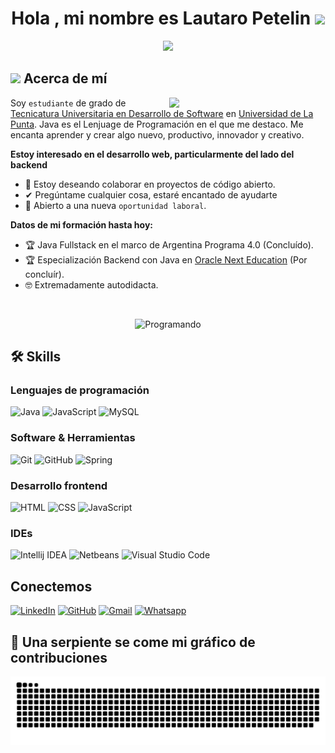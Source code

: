 <h1 align="center">Hola , mi nombre es Lautaro Petelin&nbsp;<img src="https://media.giphy.com/media/hvRJCLFzcasrR4ia7z/giphy.gif" width="35"></h1>
<p align="center">
  <img src="https://readme-typing-svg.herokuapp.com?font=Time+New+Roman&color=%23C8BE25&size=25&center=true&vCenter=true&width=600&height=100&lines=Programador+Backend;Competitivo+y+comprometido;Siempre+aprendiendo+algo+nuevo;Bienvenido">
</p>
	
## <picture><img src = "https://github.com/7oSkaaa/7oSkaaa/blob/main/Images/about_me.gif?raw=true" width = 50px></picture>&nbsp;Acerca de mí

<picture> <img align="right" src="https://github.com/7oSkaaa/7oSkaaa/blob/main/Images/Right_Side.gif?raw=true" width = 250px></picture>

Soy `estudiante` de grado de [Tecnicatura Universitaria en Desarrollo de Software](https://www.ulp.edu.ar/paginas/oferta_educativa/tecnicaturas/ict_tuds.php) en [Universidad de La Punta](https://www.ulp.edu.ar/). Java es el Lenjuage de Programación en el que me destaco. Me encanta aprender y crear algo nuevo, productivo, innovador y creativo.

**Estoy interesado en el desarrollo web, particularmente del lado del backend**
- 👯 Estoy deseando colaborar en proyectos de código abierto.
- ✔ Pregúntame cualquier cosa, estaré encantado de ayudarte
- :thinking: Abierto a una nueva `oportunidad laboral`.

**Datos de mi formación hasta hoy:**
- :trophy: Java Fullstack en el marco de Argentina Programa 4.0 (Concluído).
- :trophy: Especialización Backend con Java en [Oracle Next Education](https://www.oracle.com/ar/education/oracle-next-education/) (Por concluír).
- :nerd_face: Extremadamente autodidacta.
<br/>

<p align = "center">
	<img src = "https://user-images.githubusercontent.com/74038190/225813708-98b745f2-7d22-48cf-9150-083f1b00d6c9.gif" alt = "Programando"/>
</p>

## 🛠️ Skills

### Lenguajes de programación

<span>
  <img alt="Java" src="https://img.shields.io/badge/java-%23ED8B00.svg?style=for-the-badge&logo=openjdk&logoColor=white">
  <img alt="JavaScript" src="https://img.shields.io/badge/javascript-%23323330.svg?style=for-the-badge&logo=javascript&logoColor=%23F7DF1E">
  <img alt="MySQL" src="https://img.shields.io/badge/mysql-4479A1.svg?style=for-the-badge&logo=mysql&logoColor=white"/>
</span>

### Software & Herramientas
 
<span>
  <img alt="Git" src="https://img.shields.io/badge/git-%23F05033.svg?style=for-the-badge&logo=git&logoColor=white"/>
  <img alt="GitHub" src="https://img.shields.io/badge/github-%23121011.svg?style=for-the-badge&logo=github&logoColor=white"/>
  <img alt="Spring" src="https://img.shields.io/badge/spring-%236DB33F.svg?style=for-the-badge&logo=spring&logoColor=white"/>
</span>

### Desarrollo frontend

<span>
  <img alt="HTML" src="https://img.shields.io/badge/html5-%23E34F26.svg?style=for-the-badge&logo=html5&logoColor=white">
  <img alt="CSS" src="https://img.shields.io/badge/css3-%231572B6.svg?style=for-the-badge&logo=css3&logoColor=white">
  <img alt="JavaScript" src="https://img.shields.io/badge/javascript-%23323330.svg?style=for-the-badge&logo=javascript&logoColor=%23F7DF1E">
</span>

### IDEs

<span>
  <img alt="Intellij IDEA" src="https://img.shields.io/badge/IntelliJIDEA-000000.svg?style=for-the-badge&logo=intellij-idea&logoColor=white"/>
  <img alt="Netbeans" src="https://img.shields.io/badge/NetBeansIDE-1B6AC6.svg?style=for-the-badge&logo=apache-netbeans-ide&logoColor=white"/>
  <img alt="Visual Studio Code" src="https://img.shields.io/badge/Visual%20Studio%20Code-0078d7.svg?style=for-the-badge&logo=visual-studio-code&logoColor=white"/>
</span>
<br/>

## Conectemos
<span>
  <a href="https://www.linkedin.com/in/lautaro-petelin/"><img src="https://img.shields.io/badge/linkedin-%230A66C2.svg?style=plastic&logo=linkedin&logoColor=white" alt="LinkedIn"/></a>
	<a href="https://github.com/lautypetelin"><img src="https://img.shields.io/badge/github-%23181717.svg?style=plastic&logo=github&logoColor=white" alt="GitHub"/></a>
	<a href="mailto:lautisrra@gmail.com"><img img src="https://img.shields.io/badge/gmail-%23EA4335.svg?style=plastic&logo=gmail&logoColor=white" alt="Gmail"/></a>
  <a href="https://wa.me/2622562359"><img src="https://img.shields.io/badge/whatsapp-%2325D366.svg?style=plastic&logo=whatsapp&logoColor=white" alt="Whatsapp"/></a>
</span>

## 🐍 Una serpiente se come mi gráfico de contribuciones
	
<p align = "center">
	<img src = "https://raw.githubusercontent.com/platane/snk/output/github-contribution-grid-snake-dark.svg" alt = "Snake Game"/>
</p>
